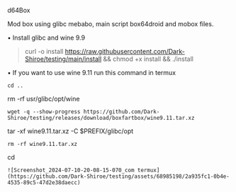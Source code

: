 d64Box

Mod box using glibc mebabo, main script box64droid and mobox files.

• Install glibc and wine 9.9
> curl -o install https://raw.githubusercontent.com/Dark-Shiroe/testing/main/install && chmod +x install && ./install


• If you want to use wine 9.11 run this command in termux
```
cd ..
```
rm -rf usr/glibc/opt/wine
```
wget -q --show-progress https://github.com/Dark-Shiroe/testing/releases/download/boxfartbox/wine9.11.tar.xz
```
tar -xf wine9.11.tar.xz -C $PREFIX/glibc/opt
```
rm -rf wine9.11.tar.xz
```
cd
```
![Screenshot_2024-07-10-20-08-15-070_com termux](https://github.com/Dark-Shiroe/testing/assets/68985198/2a935fc1-0b4e-4535-89c5-47d2e38daecc)
